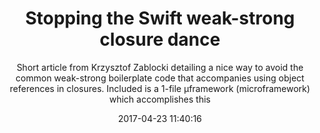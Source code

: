 ---
title: "Stopping the Swift weak-strong closure dance"
subtitle: "Short article from Krzysztof Zablocki detailing a nice way to avoid the common weak-strong boilerplate code that accompanies using object references in closures. Included is a 1-file µframework (microframework) which accomplishes this"
tags: ["library"]
link: "http://merowing.info/2017/04/stop-weak-strong-dance"
date: "2017-04-23 11:40:16"
---